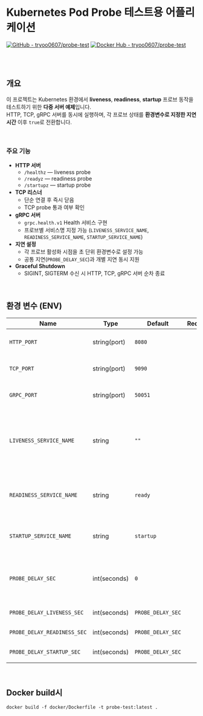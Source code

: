 # Kubernetes Pod Probe 테스트용 어플리케이션
[![GitHub - tryoo0607/probe-test](https://img.shields.io/badge/GitHub-tryoo0607%2Fprobe--test-181717?logo=github&logoColor=white&style=flat)](https://github.com/tryoo0607/probe-test)
[![Docker Hub - tryoo0607/probe-test](https://img.shields.io/badge/Docker%20Hub-tryoo0607%2Fprobe--test-2496ED?logo=docker&logoColor=white&style=flat)](https://hub.docker.com/r/tryoo0607/probe-test)


<br/>
<br/>

## 개요
이 프로젝트는 Kubernetes 환경에서 **liveness**, **readiness**, **startup** 프로브 동작을 테스트하기 위한 **다중 서버 예제**입니다.  
HTTP, TCP, gRPC 서버를 동시에 실행하며, 각 프로브 상태를 **환경변수로 지정한 지연 시간** 이후 `true`로 전환합니다.

<br/>

### 주요 기능
- **HTTP 서버**
  - `/healthz` — liveness probe
  - `/readyz` — readiness probe
  - `/startupz` — startup probe
- **TCP 리스너**
  - 단순 연결 후 즉시 닫음
  - TCP probe 통과 여부 확인
- **gRPC 서버**
  - `grpc.health.v1` Health 서비스 구현
  - 프로브별 서비스명 지정 가능 (`LIVENESS_SERVICE_NAME`, `READINESS_SERVICE_NAME`, `STARTUP_SERVICE_NAME`)
- **지연 설정**
  - 각 프로브 활성화 시점을 초 단위 환경변수로 설정 가능
  - 공통 지연(`PROBE_DELAY_SEC`)과 개별 지연 동시 지원
- **Graceful Shutdown**
  - SIGINT, SIGTERM 수신 시 HTTP, TCP, gRPC 서버 순차 종료

<br/>

## 환경 변수 (ENV)

| Name                        | Type         | Default           | Required | Description                                                                 |
| --------------------------- | ------------ | ----------------- | :------: | --------------------------------------------------------------------------- |
| `HTTP_PORT`                 | string(port) | `8080`            | ☐        | HTTP 서버 포트 예: `"8080"`                                                  |
| `TCP_PORT`                  | string(port) | `9090`            | ☐        | TCP 리스너 포트 예: `"9090"`                                                 |
| `GRPC_PORT`                 | string(port) | `50051`           | ☐        | gRPC 서버 포트 예: `"50051"`                                                 |
| `LIVENESS_SERVICE_NAME`     | string       | `""`              | ☐        | gRPC Health에서 **전체 상태**를 나타내는 서비스명. 빈 문자열 `""`이 표준(권장) |
| `READINESS_SERVICE_NAME`    | string       | `ready`           | ☐        | gRPC Health에서 readiness 상태 서비스명                                     |
| `STARTUP_SERVICE_NAME`      | string       | `startup`         | ☐        | gRPC Health에서 startup 상태 서비스명                                       |
| `PROBE_DELAY_SEC`           | int(seconds) | `0`               | ☐        | 세 프로브 공통 지연(초). 개별 값이 없을 때 기본으로 사용                     |
| `PROBE_DELAY_LIVENESS_SEC`  | int(seconds) | `PROBE_DELAY_SEC` | ☐        | liveness 전용 지연(초)                                                       |
| `PROBE_DELAY_READINESS_SEC` | int(seconds) | `PROBE_DELAY_SEC` | ☐        | readiness 전용 지연(초)                                                      |
| `PROBE_DELAY_STARTUP_SEC`   | int(seconds) | `PROBE_DELAY_SEC` | ☐        | startup 전용 지연(초)                                                        |

<br/>

## Docker build시
```
docker build -f docker/Dockerfile -t probe-test:latest .
```